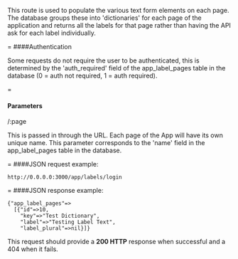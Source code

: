 This route is used to populate the various text form elements on each page. The database groups these into 'dictionaries' for each page of the application and returns all the labels for that page rather than having the API ask for each label individually. 

=
####Authentication

Some requests do not require the user to be authenticated, this is determined by the 'auth_required' field of the app_label_pages table in the database (0 = auth not required, 1 = auth required).

=
#### Parameters

/:page

This is passed in through the URL. Each page of the App will have its own unique name. This parameter corresponds to the 'name' field in the app_label_pages table in the database.

=
####JSON request example:
```
http://0.0.0.0:3000/app/labels/login
```
=
####JSON response example:

```
{"app_label_pages"=>
  [{"id"=>10,
    "key"=>"Test Dictionary",
    "label"=>"Testing Label Text",
    "label_plural"=>nil}]}
```

This request should provide a <strong>200 HTTP</strong> response when successful and a 404 when it fails.